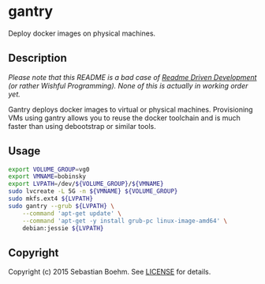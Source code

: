 gantry
======
Deploy docker images on physical machines.

Description
-----------
*Please note that this README is a bad case of
[Readme Driven Development][rdd] (or rather Wishful Programming). None
of this is actually in working order yet.*

Gantry deploys docker images to virtual or physical
machines. Provisioning VMs using gantry allows you to reuse the docker
toolchain and is much faster than using debootstrap or similar tools.

Usage
-----
```bash
export VOLUME_GROUP=vg0
export VMNAME=bobinsky
export LVPATH=/dev/${VOLUME_GROUP}/${VMNAME}
sudo lvcreate -L 5G -n ${VMNAME} ${VOLUME_GROUP}
sudo mkfs.ext4 ${LVPATH}
sudo gantry --grub ${LVPATH} \
    --command 'apt-get update' \
    --command 'apt-get -y install grub-pc linux-image-amd64' \
    debian:jessie ${LVPATH}
```

Copyright
---------
Copyright (c) 2015 Sebastian Boehm. See [LICENSE](LICENSE) for
details.

[rdd]: http://tom.preston-werner.com/2010/08/23/readme-driven-development.html
